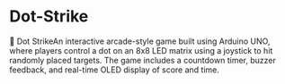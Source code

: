 # Dot-Strike
🎯 Dot StrikeAn interactive arcade-style game built using Arduino UNO, where players control a dot on an 8x8 LED matrix using a joystick to hit randomly placed targets. The game includes a countdown timer, buzzer feedback, and real-time OLED display of score and time.
